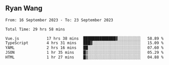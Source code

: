 ## Ryan Wang

<!--START_SECTION:waka-->

```txt
From: 16 September 2023 - To: 23 September 2023

Total Time: 29 hrs 58 mins

Vue.js            17 hrs 38 mins  ██████████████▓░░░░░░░░░░   58.89 %
TypeScript        4 hrs 31 mins   ███▓░░░░░░░░░░░░░░░░░░░░░   15.09 %
YAML              2 hrs 16 mins   ██░░░░░░░░░░░░░░░░░░░░░░░   07.60 %
JSON              1 hr 35 mins    █▒░░░░░░░░░░░░░░░░░░░░░░░   05.29 %
HTML              1 hr 27 mins    █▒░░░░░░░░░░░░░░░░░░░░░░░   04.88 %
```

<!--END_SECTION:waka-->
